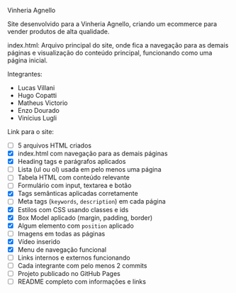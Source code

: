 Vinheria Agnello

Site desenvolvido para a Vinheria Agnello, criando um ecommerce para vender produtos de alta qualidade.

index.html:
Arquivo principal do site, onde fica a navegação para as demais páginas e visualização do conteúdo principal, funcionando como uma página inicial.

Integrantes:

- Lucas Villani
- Hugo Copatti
- Matheus Victorio
- Enzo Dourado
- Vinícius Lugli

Link para o site:

- [ ] 5 arquivos HTML criados
- [x] index.html com navegação para as demais páginas
- [x] Heading tags e parágrafos aplicados
- [ ] Lista (ul ou ol) usada em pelo menos uma página
- [ ] Tabela HTML com conteúdo relevante
- [ ] Formulário com input, textarea e botão
- [x] Tags semânticas aplicadas corretamente
- [ ] Meta tags (`keywords`, `description`) em cada página
- [x] Estilos com CSS usando classes e ids
- [x] Box Model aplicado (margin, padding, border)
- [x] Algum elemento com `position` aplicado
- [ ] Imagens em todas as páginas
- [x] Vídeo inserido
- [x] Menu de navegação funcional
- [ ] Links internos e externos funcionando
- [ ] Cada integrante com pelo menos 2 commits
- [ ] Projeto publicado no GitHub Pages
- [ ] README completo com informações e links
